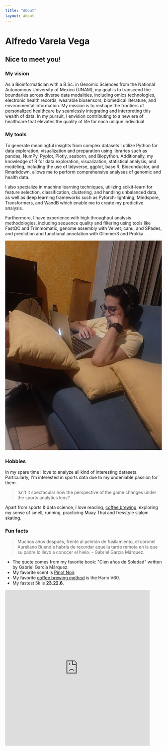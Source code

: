 ```yaml
---
title: "About"
layout: about
---
```


# Alfredo Varela Vega 

## Nice to meet you!

### **My vision**

As a Bioinformatician with a B.Sc. in Genomic Sciences from the National Autonomous University of Mexico (UNAM), my goal is to transcend the boundaries across diverse data modalities, including omics technologies, electronic health records, wearable biosensors, biomedical literature, and environmental information. My mission is to reshape the frontiers of personalized healthcare by seamlessly integrating and interpreting this wealth of data. In my pursuit, I envision contributing to a new era of healthcare that elevates the quality of life for each unique individual.

### My tools 

To generate meaningful insights from complex datasets I utilize Python for data exploration, visualization and preparation using libraries such as pandas, NumPy, Pyplot, Plotly, seaborn, and Biopython. Additionally, my knowledge of R for data exploration, visualization, statistical analysis, and modeling, including the use of tidyverse, ggplot, base R, Bioconductor, and Rmarkdown, allows me to perform comprehensive analyses of genomic and health data. 

I also specialize in machine learning techniques, utilizing scikit-learn for feature selection, classification, clustering, and handling unbalanced data, as well as deep learning frameworks such as Pytorch-lightning, Mindspore, Transformers, and WandB which enable me to create my predictive analysis. 
 
Furthermore, I have experience with high throughput analysis methodologies, including sequence quality and filtering using tools like FastQC and Trimmomatic, genome assembly with Velvet, canu, and SPades, and prediction and functional annotation with Glimmer3 and Prokka. 

![me again](assets/images/portrait.jpg)

### Hobbies

In my spare time I love to analyze all kind of interesting datasets. Particularly, I'm interested in sports data due to my undeniable passion for them. 

> Isn't it spectacular how the perspective of the game changes under the sports analytics lens?

Apart from sports & data science, I love reading, [coffee brewing](https://twitter.com/fikandatautoma), exploring my sense of smell, running, practicing Muay Thai and fresstyle slalom skating.

### Fun facts 

> Muchos años después, frente al pelotón de fusilamiento, el coronel Aureliano Buendía habría de recordar aquella tarde remota en la que su padre lo llevó a conocer el hielo. - Gabriel García Márquez.

- The quote comes from my favorite book: "Cien años de Soledad" written by Gabriel García Márquez.
- My favorite scent is [Pinot Noir](https://www.winemag.com/2019/08/13/the-essential-guide-to-pinot-noir/). 
- My favorite [coffee brewing method](https://www.youtube.com/watch?v=vQVTNscQY0c) is the Hario V60. 
- My fastest 5k is **23.22.6**. 

<iframe src='https://connect.garmin.com/modern/activity/embed/4430430469' title='Coyoacán Running' width='465' height='500' frameborder='0'></iframe>

